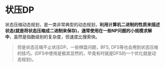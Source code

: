 # 状压DP

状态压缩动态规划，是一类非常典型的动态规划，**利用计算机二进制的性质来描述状态(就是将状态压缩成二进制来保存)，通常使用在一些NP问题的小规模求解中**，虽然是指数级别的复杂度，但速度比搜索快。

> 但是状态压缩不止状压DP，一些棋盘问题，BFS, DFS等也会用到状态压缩的技巧。(DFS中使用是极其显然的，毕竟有时就是DFS的一个优化就是动态规划)。

